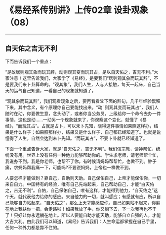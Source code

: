 # 《易经系传别讲》上传02章 设卦观象（08）

------

## 自天佑之吉无不利

下而告诉我们一个重点：

“是故居则观其象而玩其辞，动则观其变而玩其占，是以自天佑之，吉无不利。”大家注意！这里告诉我们，大家学了《易经》，是要我们“居则观其象而玩其辞”，不是要我们来卜卦算命的。“观其象”，我们人生，人与人接触，每天一起床，自己当天的运气自己知道，一看自己的现象就知道了，

“观其象而玩其辞”，我们观看现象之后，要再看看爻下面的辞句，几千年经验累积下来，其中含义，有个原理你自己要能找出来。“动¨则观其变而玩其占”，我们人随时在动，你要做生意，念头动了，或者你当公务员，上级给你一个命令去办一件事情，这也是动……一动另一个现象就来了，你观察这个变化，就懂了《易经》，“而玩其占”。占就是占卜，可以未卜先知，晓得这件事情如果照这样办，结果是什么样子；如果照那样办，结果又是什么样子，自己都已经知道了。也就是说懂得了人生，自然会达到未卜先知。“而玩其占”，不要卜卦就已经知道了。

下面一个重点告诉大家，就是“自天佑之，吉无不利”。我们信宗教，请神帮忙，统统没有用。世界上没有任何一种他力能够帮助你的。学生求老师，请老师帮个忙，我说办不到。我是你老师，也帮不了你。有时候请妈妈帮帮忙，也做不到。肿子痛，求蚂妈帮我痛一下，可能吗?不要说妈妈，上帝也一样做不到。

人要怎样才能做到？靠自己，自助则天助。自己保佑自己，上帝才能保佑你，一切来自自力。中国特有的经验，唯有自己先站起来，自己帮助自己，才能“白天佑之，吉无不利”。自佑，自己保佑自己，唯有这样，才能得到他力，“自天佑之”这个天，就代表他力给你的感应。来自他力的一切，就叫感应；有感就有应，所以自己能够自力站起来，“自天佑之”，那么上天才能感应你。自己如果站不起来，你躺在地上我扶你一把，会走路啦！如果我放了手，你又躺下去，下一次我再也不干了！只好让你永远躺在地上。所以人要能自助才能天助，能够自立自强的人，才能大吉大利。由此我们可以知道，《易经》告诉我们：人生命运都掌握在自已手里，任何一种外力都是靠不住的。